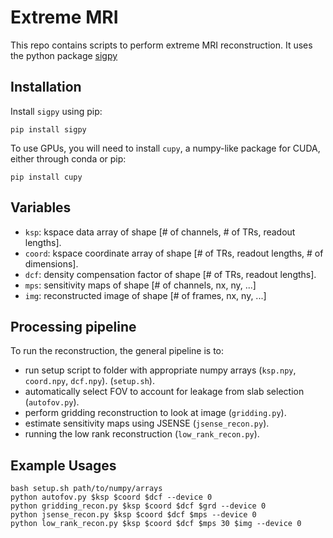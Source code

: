 # Extreme MRI

This repo contains scripts to perform extreme MRI reconstruction. It uses the python package [sigpy](https://github.com/mikgroup/sigpy)


## Installation

Install `sigpy` using pip:

	pip install sigpy
	
To use GPUs, you will need to install `cupy`, a numpy-like package for CUDA, either through conda or pip:

	pip install cupy
	

## Variables

- `ksp`: kspace data array of shape [# of channels, # of TRs, readout lengths].
- `coord`: kspace coordinate array of shape [# of TRs, readout lengths, # of dimensions].
- `dcf`: density compensation factor of shape [# of TRs, readout lengths].
- `mps`: sensitivity maps of shape [# of channels, nx, ny, ...]
- `img`: reconstructed image of shape [# of frames, nx, ny, ...]


## Processing pipeline

To run the reconstruction, the general pipeline is to:

- run setup script to folder with appropriate numpy arrays (`ksp.npy`, `coord.npy`, `dcf.npy`). (`setup.sh`).
- automatically select FOV to account for leakage from slab selection (`autofov.py`).
- perform gridding reconstruction to look at image (`gridding.py`).
- estimate sensitivity maps using JSENSE (`jsense_recon.py`).
- running the low rank reconstruction (`low_rank_recon.py`).


## Example Usages

	bash setup.sh path/to/numpy/arrays
	python autofov.py $ksp $coord $dcf --device 0
	python gridding_recon.py $ksp $coord $dcf $grd --device 0
	python jsense_recon.py $ksp $coord $dcf $mps --device 0
	python low_rank_recon.py $ksp $coord $dcf $mps 30 $img --device 0

